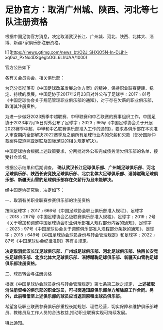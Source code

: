 # 足协官方：取消广州城、陕西、河北等七队注册资格

根据中国足协官方消息，决定取消武汉长江、广州城、河北、陕西、北体大、淄博、新疆7家俱乐部注册资格。

![](https://inews.gtimg.com/news_bt/O2J_SHXjO5N-In-DLjhI-
xq0uz_PxNodDSgegbOGL6LhUAA/1000)

官方公告如下

各有关会员协会、相关俱乐部：

为充分贯彻落实《中国足球改革发展总体方案》的精神，保持职业联赛健康、稳定、持续的发展，中国足协于2017年2月23日对外公布了足球字﹝2017﹞81号《中国足球协会关于规范管理职业俱乐部的通知》，对于存在欠薪的职业俱乐部，取消其注册资格。

为进一步做好2023赛季中超联赛、中甲联赛和中乙联赛的赛事组织工作，中国足协于2023年2月15日对外公布了足球字﹝2023﹞96号《中国足球协会关于开展2023赛季中超、中甲和中乙联赛俱乐部准入工作的通知》，要求各俱乐部在本次准入审查期内全部解决2022赛季及之前所有足球行业内的欠薪和欠款（部分国际仲裁案件应遵照亚足联及国际足联的相关规定解决）。

中国足球协会根据上述政策要求，分两批对外公布完成债务清欠俱乐部的名单，接受社会监督。

根据公示结果和后期调查，
**确认武汉长江足球俱乐部、广州城足球俱乐部、河北足球俱乐部、陕西长安竞技足球俱乐部、北京北体大足球俱乐部、淄博蹴鞠足球俱乐部、新疆天山雪豹足球俱乐部存在欠薪行为且未能解决。**

经中国足协研究后，决定如下：

一、取消有关职业联赛参赛俱乐部的注册资格

按照足球字﹝2017﹞666号《中国足球协会职业俱乐部准入规程》、足球字﹝2018﹞297号《中国足球协会乙级联赛俱乐部准入规程》、足球字﹝2019﹞2号《关于增加和调整中国足球协会职业俱乐部准入规程部分内容的通知》、足球字﹝2023﹞97号《中国足球协会关于调整俱乐部准入规程部分条款的通知》、足球字﹝2015﹞649号《中国足球协会球员身份与转会管理规定》和足球字﹝2022﹞87号《中国足球协会纪律准则》等有关规定。

**决定取消武汉长江足球俱乐部、广州城足球俱乐部、河北足球俱乐部、陕西长安竞技足球俱乐部、北京北体大足球俱乐部、淄博蹴鞠足球俱乐部、新疆天山雪豹足球俱乐部注册资格。**

二、球员转会与注册资格

根据《中国足球协会球员身份与转会管理规定》第七条第二款之规定，
**上述被取消注册资格的俱乐部的职业球员，可书面通知原俱乐部单方解除原工作合同。另外，此前租借至上述俱乐部的球员应当返回原租出球员俱乐部。**

希望各级职业联赛参赛俱乐部重视长期规划、理性经营，切实保障和维护俱乐部球员、教练员及工作人员的合法权益,推动职业联赛实现可持续发展。

特此通知。


